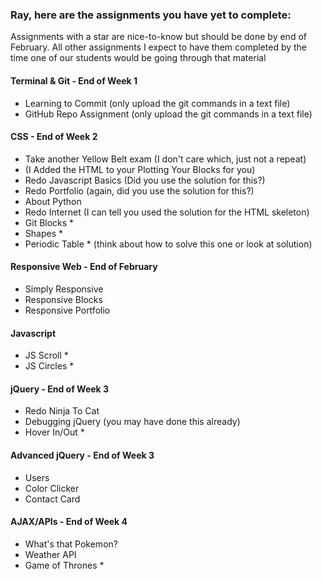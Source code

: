 ### Ray, here are the assignments you have yet to complete:
Assignments with a star are nice-to-know but should be done by end of February.
All other assignments I expect to have them completed by the time one of our students would be going through that material

#### Terminal & Git - End of Week 1
- Learning to Commit (only upload the git commands in a text file)
- GitHub Repo Assignment (only upload the git commands in a text file)

#### CSS - End of Week 2
- Take another Yellow Belt exam (I don't care which, just not a repeat)
- (I Added the HTML to your Plotting Your Blocks for you)
- Redo Javascript Basics (Did you use the solution for this?)
- Redo Portfolio (again, did you use the solution for this?)
- About Python
- Redo Internet (I can tell you used the solution for the HTML skeleton)
- Git Blocks *
- Shapes *  
- Periodic Table * (think about how to solve this one or look at solution)

#### Responsive Web - End of February
- Simply Responsive
- Responsive Blocks
- Responsive Portfolio

#### Javascript
- JS Scroll *
- JS Circles *

#### jQuery - End of Week 3
- Redo Ninja To Cat
- Debugging jQuery (you may have done this already)
- Hover In/Out * 

#### Advanced jQuery - End of Week 3
- Users
- Color Clicker
- Contact Card

#### AJAX/APIs - End of Week 4
- What's that Pokemon?
- Weather API
- Game of Thrones *

